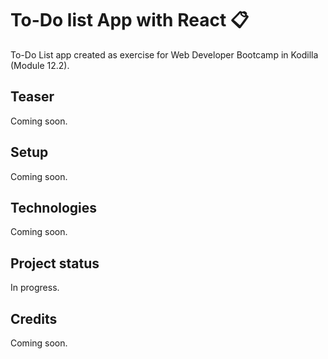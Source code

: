 # To-Do list App with React :clipboard:
To-Do List app created as exercise for Web Developer Bootcamp in Kodilla (Module 12.2).

## Teaser

Coming soon.

## Setup

Coming soon.

## Technologies

Coming soon.

## Project status
In progress.

## Credits
Coming soon.